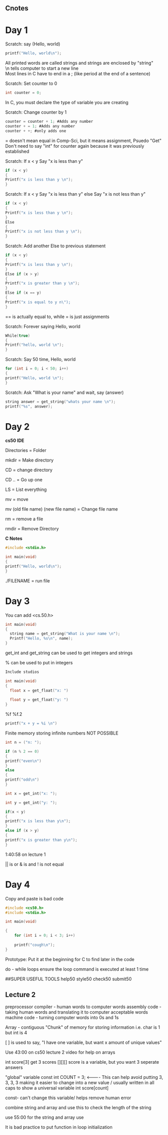 ## Cnotes
# Day 1
Scratch: say (Hello, world)

```C (Tells Markdown that code is in C)
printf("Hello, world\n");
```

All printed words are called strings and strings are enclosed by "string" <br>
\n tells computer to start a new line <br>
Most lines in C have to end in a ; (like period at the end of a sentence)

Scratch: Set counter to 0

```C
int counter = 0;
```

In C, you must declare the type of variable you are creating

Scratch: Change counter by 1

```C
counter = counter + 1; #Adds any number
counter + = 1; #Adds any number
counter + +; #only adds one
```

= doesn't mean equal in Comp-Sci, but it means assignment, Psuedo "Get" <br>
Don't need to say "int" for counter again because it was previously established

Scratch: If x < y     Say "x is less than y"

```C
if (x < y)
{
Printf("x is less than y \n");
}
```

Scratch: If x < y   Say "x is less than y"   else   Say "x is not less than y"

```C
if (x < y)
{
Printf("x is less than y \n");
}
Else
{
Printf("x is not less than y \n");
}
```

Scratch: Add another Else to previous statement

```C
if (x < y)
{
Printf("x is less than y \n");
}
Else if (x > y)
{
Printf("x is greater than y \n");
}
Else if (x == y)
{
Printf("x is equal to y n\");
}
```

== is actually equal to, while = is just assignments

Scratch: Forever saying Hello, world

```C
While(true)
{
Printf("hello, world \n");
}
```

Scratch: Say 50 time, Hello, world

```C
for (int i = 0; i < 50; i++)
{
printf("Hello, world \n");
}
```

Scratch: Ask "What is your name" and wait, say (answer)

```C
string answer = get_string("whats your name \n");
printf("%s", answer);
```

# Day 2

**cs50 IDE**

Directories = Folder

mkdir = Make directory

CD = change directory

CD .. = Go up one

LS = List everything

mv = move

mv (old file name) (new file name) = Change file name

rm = remove a file

rmdir = Remove Directory

**C Notes**

```C
#include <stdio.h>

int main(void)
{
printf("Hello, world\n");
}
```

./FILENAME = run file

# Day 3

You can add <cs.50.h>

```c
int main(void)
{
  string name = get_string("What is your name \n");
  Printf("Hello, %s\n", name);
}
```

get_int and get_string can be used to get integers and strings

% can be used to put in integers

```c
Include studios

int main(void)
{
  float x = get_float("x: ")
  
  float y = get_float("y: ")
}
```

%f
%f.2

```c
printf("x + y = %i \n")
```

Finite memory storing infinite numbers    NOT POSSIBLE

```c
int n = ("n: ");

if (n % 2 == 0)
{
printf("even\n")
}
else
{
printf("odd\n")
}
```

```c
int x = get_int("x: ");

int y = get_int("y: ");

if(x < y)
{
printf("x is less than y\n");
}
else if (x > y)
{
printf("x is greater than y\n");
}
```

1:40:58 on lecture 1

|| is or
& is and
! is not equal

# Day 4

Copy and paste is bad code

```c
#include <cs50.h>
#include <stdio.h>

int main(void)

{
    for (int i = 0; i < 3; i++)
        
    printf("cough\n");
}
```

Prototype: Put it at the beginning for C to find later in the code

do - while loops ensure the loop command is executed at least 1 time

##SUPER USEFUL TOOLS
help50
style50
check50
submit50

## Lecture 2

preprocessor
compiler - human words to computer words
assembly code - taking human words and translating it to computer acceptable words
machine code - turning computer words into 0s and 1s

Array - contiguous "Chunk" of memory for storing information i.e. char is 1 but int is 4

[ ] is used to say, "I have one variable, but want x amount of unique values"

Use 43:00 on cs50 lecture 2 video for help on arrays

int score[3]
  get 3 scores [][][]
  score is a variable, but you want 3 seperate answers
  
"global" variable
  const int COUNT = 3;   <---- This can help avoid putting 3, 3, 3, 3 making it easier to change into a new value / usually written in all caps to show a universal variable
  int score[count]
  
const- can't change this variable/ helps remove human error

combine string and array and use this to check the length of the string

use 55:00 for the string and array use

It is bad practice to put function in loop initialization

